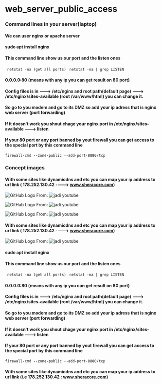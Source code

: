 # web_server_public_access
### Command lines in your server(laptop)
#### We can user nginx or apache server
#### sudo apt install nginx
#### This command line show us our port and the listen ones
``` netstat -na (get all ports)```
``` netstat -na | grep LISTEN```
#### 0.0.0.0:80 (means with any ip you can get result on 80 port)
#### Config files is in ---> /etc/nginx and root path(default page) ---> /etc/nginx/sites-available (root /var/www/html) you can change it.
#### So go to you modem and go to its DMZ so add your ip adress that is nginx web server (port forwarding)
#### If it doesn't work you shout chage your nginx port in /etc/nginx/sites-available ---> listen
#### If your 80 port or any port banned by yout firewall you can get access to the special port by this command line
``` firewall-cmd --zone-public --add-port-8880/tcp ```
### Concept images

#### With some sites like dynamicdns and etc you can map your ip address to url link ( 178.252.130.42 ----> www.sheracore.com)
![GitHub Logo](/images/webserver_1.png)
From: ![jadi youtube](https://www.youtube.com/watch?v=vWvGNzjHH10)

![GitHub Logo](/images/webserver_2.png)
From: ![jadi youtube](https://www.youtube.com/watch?v=vWvGNzjHH10)

![GitHub Logo](/images/webserver_3.png)
From: ![jadi youtube](https://www.youtube.com/watch?v=vWvGNzjHH10)

#### With some sites like dynamicdns and etc you can map your ip address to url link ( 178.252.130.42 ----> www.sheracore.com)
![GitHub Logo](/images/webserver_4.png)
From: ![jadi youtube](https://www.youtube.com/watch?v=vWvGNzjHH10)

#### sudo apt install nginx
#### This command line show us our port and the listen ones
``` netstat -na (get all ports)```
``` netstat -na | grep LISTEN```
#### 0.0.0.0:80 (means with any ip you can get result on 80 port)
#### Config files is in ---> /etc/nginx and root path(default page) ---> /etc/nginx/sites-available (root /var/www/html) you can change it.
#### So go to you modem and go to its DMZ so add your ip adress that is nginx web server (port forwarding)
#### If it doesn't work you shout chage your nginx port in /etc/nginx/sites-available ---> listen
#### If your 80 port or any port banned by yout firewall you can get access to the special port by this command line
``` firewall-cmd --zone-public --add-port-8880/tcp ```

#### With some sites like dynamicdns and etc you can map your ip address to url link (i.e 178.252.130.42 : www.sheracore.com)

